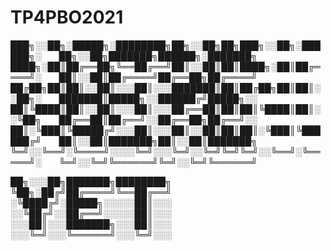 # TP4PBO2021
 

███╗░░██╗░█████╗░████████╗██╗░░██╗██╗███╗░░██╗░██████╗░  ██╗░░██╗███████╗██████╗░███████╗
████╗░██║██╔══██╗╚══██╔══╝██║░░██║██║████╗░██║██╔════╝░  ██║░░██║██╔════╝██╔══██╗██╔════╝
██╔██╗██║██║░░██║░░░██║░░░███████║██║██╔██╗██║██║░░██╗░  ███████║█████╗░░██████╔╝█████╗░░
██║╚████║██║░░██║░░░██║░░░██╔══██║██║██║╚████║██║░░╚██╗  ██╔══██║██╔══╝░░██╔══██╗██╔══╝░░
██║░╚███║╚█████╔╝░░░██║░░░██║░░██║██║██║░╚███║╚██████╔╝  ██║░░██║███████╗██║░░██║███████╗
╚═╝░░╚══╝░╚════╝░░░░╚═╝░░░╚═╝░░╚═╝╚═╝╚═╝░░╚══╝░╚═════╝░  ╚═╝░░╚═╝╚══════╝╚═╝░░╚═╝╚══════╝

██╗░░░██╗███████╗████████╗
╚██╗░██╔╝██╔════╝╚══██╔══╝
░╚████╔╝░█████╗░░░░░██║░░░
░░╚██╔╝░░██╔══╝░░░░░██║░░░
░░░██║░░░███████╗░░░██║░░░
░░░╚═╝░░░╚══════╝░░░╚═╝░░░
